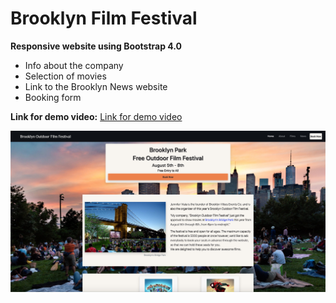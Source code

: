 # Brooklyn Film Festival

__Responsive website using Bootstrap 4.0__

* Info about the company
* Selection of movies
* Link to the Brooklyn News website
* Booking form

__Link for demo video:__
[Link for demo video](https://drive.google.com/file/d/12vnl_lnGlWis6E24FEa5OGfj35X95RoX/view)


![Brookly Film Festival](/Images/brooklyn-film-festival.jpg)


